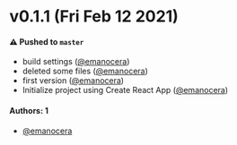 # v0.1.1 (Fri Feb 12 2021)

#### ⚠️ Pushed to `master`

- build settings ([@emanocera](https://github.com/emanocera))
- deleted some files ([@emanocera](https://github.com/emanocera))
- first version ([@emanocera](https://github.com/emanocera))
- Initialize project using Create React App ([@emanocera](https://github.com/emanocera))

#### Authors: 1

- [@emanocera](https://github.com/emanocera)
